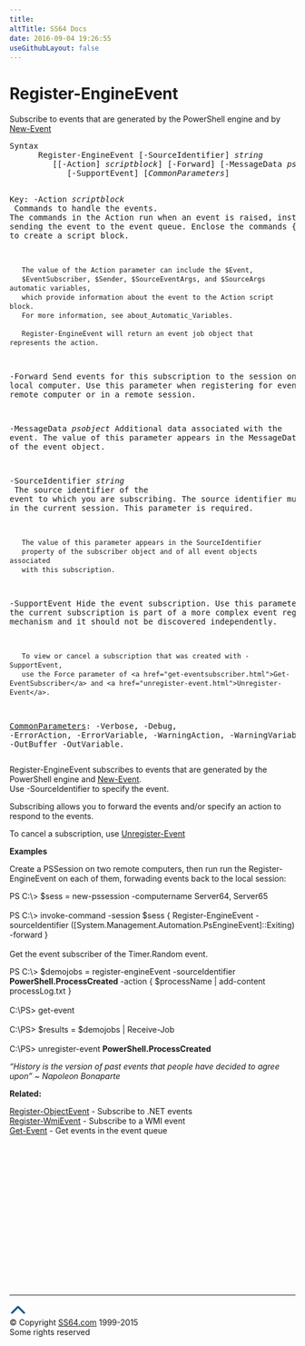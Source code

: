 ```yaml
---
title:
altTitle: SS64 Docs
date: 2016-09-04 19:26:55
useGithubLayout: false
---
```

<!-- #BeginLibraryItem "/Library/head_ps.lbi" --><!-- #EndLibraryItem --><h1>Register-EngineEvent</h1> 
<p> Subscribe to events that are generated by the  PowerShell engine and by <a href="new-event.html">New-Event</a></p>
<pre>Syntax
      Register-EngineEvent [-SourceIdentifier] <i>string</i> 
         [[-Action] <i>scriptblock</i>] [-Forward] [-MessageData <i>psobject</i>]
            [-SupportEvent] [<i>CommonParameters</i>]

Key:
   -Action <i>scriptblock</i><br>       Commands to handle the events.
       The commands in the Action run when an event is raised, instead of
       sending the event to the event queue.
       Enclose the commands {in braces} to create a script block. 

       The value of the Action parameter can include the $Event,
       $EventSubscriber, $Sender, $SourceEventArgs, and $SourceArgs automatic variables,
       which provide information about the event to the Action script block.
       For more information, see about_Automatic_Variables.

       Register-EngineEvent will return an event job object that represents the action.

   -Forward
       Send events for this subscription to the session on the local computer.
       Use this parameter when registering for events on a remote computer
       or in a remote session.

   -MessageData <i>psobject</i>
       Additional data associated with the event.
       The value of this parameter appears in the MessageData property of the event object.

   -SourceIdentifier <i>string<br></i>       The source identifier of the event to which you are subscribing.
       The source identifier must be unique in the current session.
       This parameter is required.

       The value of this parameter appears in the SourceIdentifier
       property of the subscriber object and of all event objects associated
       with this subscription.

   -SupportEvent
       Hide the event subscription.
       Use this parameter when the current subscription is part of
       a more complex event registration mechanism and it should not
       be discovered independently.

       To view or cancel a subscription that was created with -SupportEvent,
       use the Force parameter of <a href="get-eventsubscriber.html">Get-EventSubscriber</a> and <a href="unregister-event.html">Unregister-Event</a>.

   <a href="common.html">CommonParameters</a>:
       -Verbose, -Debug, -ErrorAction, -ErrorVariable, -WarningAction, -WarningVariable,
       -OutBuffer -OutVariable.</pre>
<p>Register-EngineEvent subscribes to events that are generated by the PowerShell engine and <a href="new-event.html">New-Event</a>.<br>
Use <span class="code">-SourceIdentifier</span> to specify the event.</p>
<p>Subscribing allows you to forward the events and/or specify an action to respond to the events.</p>
<p>To cancel a subscription, use <a href="unregister-event.html">Unregister-Event</a></p>
<p><b>Examples</b></p>
<p>Create a PSSession on two remote computers, then run run the Register-EngineEvent on each of them, forwading events back to the local session:</p>
<p><span class="code">PS C:\&gt; $sess = new-pssession -computername Server64, Server65<br>
<br>
PS C:\&gt; invoke-command -session $sess { Register-EngineEvent -sourceIdentifier ([System.Management.Automation.PsEngineEvent]::Exiting) -forward }</span><br>
<br>Get  the event subscriber of the Timer.Random event.</p>
<p class="code">PS C:\&gt; $demojobs = register-engineEvent -sourceIdentifier <b>PowerShell.ProcessCreated</b> -action { $processName | add-content processLog.txt } <br>
<br>
C:\PS&gt; get-event<br>
<br>
C:\PS&gt; $results = $demojobs | Receive-Job<br>
<br>
C:\PS&gt; unregister-event <b>PowerShell.ProcessCreated</b></p>
<p class="quote"><i>“History is the version of past events that people have decided to agree upon” ~ Napoleon Bonaparte</i></p>
<p><b>Related:</b></p>
<p>  <a href="register-objectevent.html">Register-ObjectEvent</a> - Subscribe to .NET events <br>
<a href="register-wmievent.html">Register-WmiEvent</a> - Subscribe to a WMI event<br>
<a href="get-event.html">Get-Event</a> - Get events in the event queue</p><!-- #BeginLibraryItem "/Library/foot_ps.lbi" --><p><script async="" src="//pagead2.googlesyndication.com/pagead/js/adsbygoogle.js"></script>
<!-- PowerShell300 -->
<ins class="adsbygoogle" style="display:inline-block;width:300px;height:250px" data-ad-client="ca-pub-6140977852749469" data-ad-slot="6253539900"></ins>
<script>
(adsbygoogle = window.adsbygoogle || []).push({});
</script></p>
<hr>
<div id="bl" class="footer"><a href="#"><img src="../images/top.png" width="30" height="22" alt="Back to the Top"></a></div>
<div id="br" class="footer, tagline">© Copyright <a href="http://ss64.com/">SS64.com</a> 1999-2015<br>
Some rights reserved</div><!-- #EndLibraryItem -->

